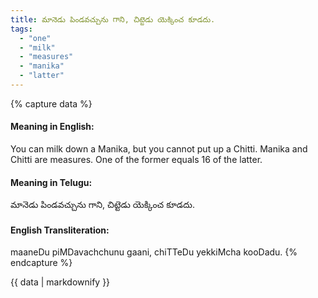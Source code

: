 ```yaml
---
title: మానెడు పిండవచ్చును గాని, చిట్టెడు యెక్కించ కూడదు.
tags:
  - "one"
  - "milk"
  - "measures"
  - "manika"
  - "latter"
---
```


{% capture data %}
#### Meaning in English:
You can milk down a Manika, but you cannot put up a Chitti.
Manika and Chitti are measures. One of the former equals 16 of the latter.

#### Meaning in Telugu:
మానెడు పిండవచ్చును గాని, చిట్టెడు యెక్కించ కూడదు.

#### English Transliteration:
maaneDu piMDavachchunu gaani, chiTTeDu yekkiMcha kooDadu.
{% endcapture %}

{{ data | markdownify }}

